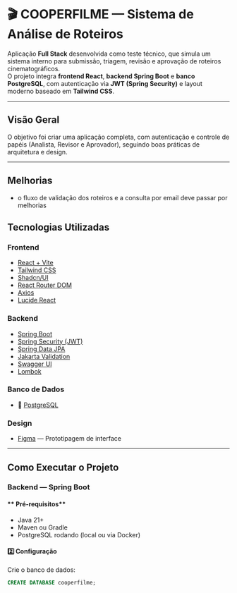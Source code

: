 # 🎬 COOPERFILME — Sistema de Análise de Roteiros

Aplicação **Full Stack** desenvolvida como teste técnico, que simula um sistema interno para submissão, triagem, revisão e aprovação de roteiros cinematográficos.  
O projeto integra **frontend React**, **backend Spring Boot** e **banco PostgreSQL**, com autenticação via **JWT (Spring Security)** e layout moderno baseado em **Tailwind CSS**.

---

## Visão Geral

O objetivo foi criar uma aplicação completa, com autenticação e controle de papéis (Analista, Revisor e Aprovador), seguindo boas práticas de arquitetura e design.

---

## Melhorias

- o fluxo de validação dos roteiros e a consulta por email deve passar por melhorias 

##  Tecnologias Utilizadas

### **Frontend**
-  [React + Vite](https://vitejs.dev/)
-  [Tailwind CSS](https://tailwindcss.com/)
-  [Shadcn/UI](https://ui.shadcn.com/)
-  [React Router DOM](https://reactrouter.com/)
-  [Axios](https://axios-http.com/)
-  [Lucide React](https://lucide.dev/)

### **Backend**
-  [Spring Boot](https://spring.io/projects/spring-boot)
-  [Spring Security (JWT)](https://spring.io/projects/spring-security)
-  [Spring Data JPA](https://spring.io/projects/spring-data-jpa)
-  [Jakarta Validation](https://jakarta.ee/specifications/bean-validation/)
-  [Swagger UI](https://swagger.io/tools/swagger-ui/)
-  [Lombok](https://projectlombok.org/)

### **Banco de Dados**
- 🐘 [PostgreSQL](https://www.postgresql.org/)

### **Design**
-  [Figma](https://figma.com/) — Prototipagem de interface

---

##  Como Executar o Projeto

###  Backend — Spring Boot

#### ** Pré-requisitos**
- Java 21+
- Maven ou Gradle
- PostgreSQL rodando (local ou via Docker)

#### **2️⃣ Configuração**
Crie o banco de dados:

```sql
CREATE DATABASE cooperfilme;

